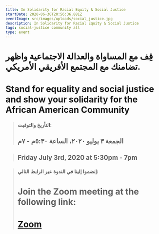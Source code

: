 ```yaml
---
title: In Solidarity for Racial Equity & Social Justice
startDate: 2020-06-30T20:56:36.881Z
eventImage: src/images/uploads/social_justice.jpg
description: In Solidarity for Racial Equity & Social Justice
tags: social-justice community all
type: event
---
```

# قِف مع المساواة والعدالة الاجتماعية واظهر تضامنك مع المجتمع الأفريقي الأمريكي. 
# Stand for equality and social justice and show your solidarity for the African American Community
> ### التأريخ والتوقيت:
> ## الجمعة ٣ يوليو ٢٠٢٠، الساعة ٥:٣٠م - ٧م

> ##  Friday July 3rd, 2020 at 5:30pm - 7pm

> ### إنضموا إلينا في الندوة عبر الرابط التالي: 
> # Join the Zoom meeting at the following link:
> # [Zoom](https://us02web.zoom.us/j/88547725647)